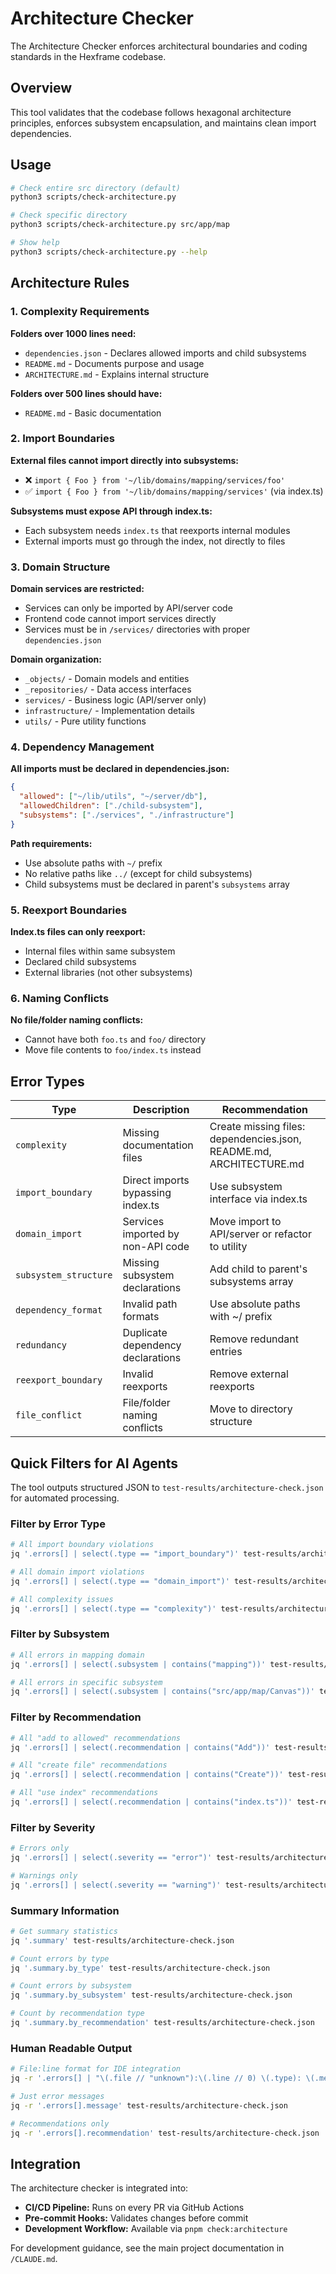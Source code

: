 # Architecture Checker

The Architecture Checker enforces architectural boundaries and coding standards in the Hexframe codebase.

## Overview

This tool validates that the codebase follows hexagonal architecture principles, enforces subsystem encapsulation, and maintains clean import dependencies.

## Usage

```bash
# Check entire src directory (default)
python3 scripts/check-architecture.py

# Check specific directory
python3 scripts/check-architecture.py src/app/map

# Show help
python3 scripts/check-architecture.py --help
```

## Architecture Rules

### 1. Complexity Requirements

**Folders over 1000 lines need:**
- `dependencies.json` - Declares allowed imports and child subsystems
- `README.md` - Documents purpose and usage
- `ARCHITECTURE.md` - Explains internal structure

**Folders over 500 lines should have:**
- `README.md` - Basic documentation

### 2. Import Boundaries

**External files cannot import directly into subsystems:**
- ❌ `import { Foo } from '~/lib/domains/mapping/services/foo'`
- ✅ `import { Foo } from '~/lib/domains/mapping/services'` (via index.ts)

**Subsystems must expose API through index.ts:**
- Each subsystem needs `index.ts` that reexports internal modules
- External imports must go through the index, not directly to files

### 3. Domain Structure

**Domain services are restricted:**
- Services can only be imported by API/server code
- Frontend code cannot import services directly
- Services must be in `/services/` directories with proper `dependencies.json`

**Domain organization:**
- `_objects/` - Domain models and entities
- `_repositories/` - Data access interfaces  
- `services/` - Business logic (API/server only)
- `infrastructure/` - Implementation details
- `utils/` - Pure utility functions

### 4. Dependency Management

**All imports must be declared in dependencies.json:**
```json
{
  "allowed": ["~/lib/utils", "~/server/db"],
  "allowedChildren": ["./child-subsystem"],
  "subsystems": ["./services", "./infrastructure"]
}
```

**Path requirements:**
- Use absolute paths with `~/` prefix
- No relative paths like `../` (except for child subsystems)
- Child subsystems must be declared in parent's `subsystems` array

### 5. Reexport Boundaries

**Index.ts files can only reexport:**
- Internal files within same subsystem
- Declared child subsystems
- External libraries (not other subsystems)

### 6. Naming Conflicts

**No file/folder naming conflicts:**
- Cannot have both `foo.ts` and `foo/` directory
- Move file contents to `foo/index.ts` instead

## Error Types

| Type | Description | Recommendation |
|------|-------------|----------------|
| `complexity` | Missing documentation files | Create missing files: dependencies.json, README.md, ARCHITECTURE.md |
| `import_boundary` | Direct imports bypassing index.ts | Use subsystem interface via index.ts |
| `domain_import` | Services imported by non-API code | Move import to API/server or refactor to utility |
| `subsystem_structure` | Missing subsystem declarations | Add child to parent's subsystems array |
| `dependency_format` | Invalid path formats | Use absolute paths with ~/ prefix |
| `redundancy` | Duplicate dependency declarations | Remove redundant entries |
| `reexport_boundary` | Invalid reexports | Remove external reexports |
| `file_conflict` | File/folder naming conflicts | Move to directory structure |

## Quick Filters for AI Agents

The tool outputs structured JSON to `test-results/architecture-check.json` for automated processing.

### Filter by Error Type
```bash
# All import boundary violations
jq '.errors[] | select(.type == "import_boundary")' test-results/architecture-check.json

# All domain import violations  
jq '.errors[] | select(.type == "domain_import")' test-results/architecture-check.json

# All complexity issues
jq '.errors[] | select(.type == "complexity")' test-results/architecture-check.json
```

### Filter by Subsystem
```bash
# All errors in mapping domain
jq '.errors[] | select(.subsystem | contains("mapping"))' test-results/architecture-check.json

# All errors in specific subsystem
jq '.errors[] | select(.subsystem | contains("src/app/map/Canvas"))' test-results/architecture-check.json
```

### Filter by Recommendation
```bash
# All "add to allowed" recommendations
jq '.errors[] | select(.recommendation | contains("Add"))' test-results/architecture-check.json

# All "create file" recommendations
jq '.errors[] | select(.recommendation | contains("Create"))' test-results/architecture-check.json

# All "use index" recommendations  
jq '.errors[] | select(.recommendation | contains("index.ts"))' test-results/architecture-check.json
```

### Filter by Severity
```bash
# Errors only
jq '.errors[] | select(.severity == "error")' test-results/architecture-check.json

# Warnings only
jq '.errors[] | select(.severity == "warning")' test-results/architecture-check.json
```

### Summary Information
```bash
# Get summary statistics
jq '.summary' test-results/architecture-check.json

# Count errors by type
jq '.summary.by_type' test-results/architecture-check.json

# Count errors by subsystem
jq '.summary.by_subsystem' test-results/architecture-check.json

# Count by recommendation type
jq '.summary.by_recommendation' test-results/architecture-check.json
```

### Human Readable Output
```bash
# File:line format for IDE integration
jq -r '.errors[] | "\(.file // "unknown"):\(.line // 0) \(.type): \(.message | split("\n")[0])"' test-results/architecture-check.json

# Just error messages
jq -r '.errors[].message' test-results/architecture-check.json

# Recommendations only
jq -r '.errors[].recommendation' test-results/architecture-check.json | sort | uniq -c | sort -nr
```

## Integration

The architecture checker is integrated into:
- **CI/CD Pipeline:** Runs on every PR via GitHub Actions
- **Pre-commit Hooks:** Validates changes before commit
- **Development Workflow:** Available via `pnpm check:architecture`

For development guidance, see the main project documentation in `/CLAUDE.md`.